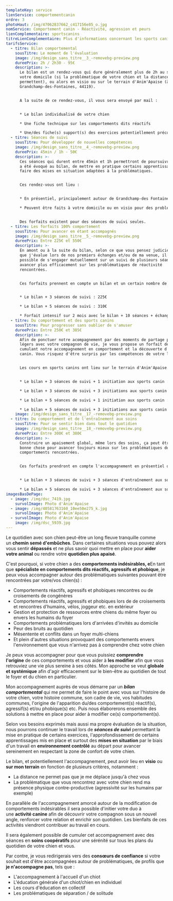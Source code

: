 ```yaml
---
templateKey: service
lienService: comportementcanin
ordre: 3
photoHaut: /img/47062837662_c417156e85_o.jpg
nomService: Comportement canin - Réactivité, agression et peurs
lienComplementaire: sportscanins
titreLienComplementaire: Plus d'informations concernant les sports canins proposés
tarifsService:
  - titre: Bilan comportemental
    sousTitre: Le moment de l'évaluation
    image: /img/design_sans_titre__3_-removebg-preview.png
    dureePrix: 2h / 2h30 - 95€
    description: >-
      L﻿e bilan est un rendez-vous qui dure généralement plus de 2h au sein de
      votre domicile (si la problématique de votre chien et la distance le
      permettent), ou alors en visio ou sur le terrain d'Anim'Apaise (à
      Grandchamp-des-Fontaines, 44119).


      A﻿ la suite de ce rendez-vous, il vous sera envoyé par mail :


      * L﻿e bilan individualisé de votre chien

      * U﻿ne fiche technique sur les comportements dits réactifs

      * U﻿ne/des fiche(s) support(s) des exercices potentiellement préconisés
  - titre: Séances de suivi
    sousTitre: Pour développer de nouvelles compétences
    image: /img/design_sans_titre__4_-removebg-preview.png
    dureePrix: 45min / 1h - 50€
    description: >-
      C﻿es séances qui durent entre 45min et 1h permettront de poursuivre ce qui
      a été évoqué au bilan, de mettre en pratique certains apprentissages et de
      faire des mises en situation adaptées à la problématiques.


      C﻿es rendez-vous ont lieu :


      * E﻿n présentiel, principalement autour de Grandchamp-des Fontaines (44119), pour les chiens ayant des comportements réactifs en extérieur. 

      * Peuvent être faits à votre domicile ou en visio pour des problématiques touchant au lieu de vie du chien ou à des peurs précises (par exemple : protection de ressources, accueil d'invités...)


      D﻿es forfaits existent pour des séances de suivi seules.
  - titre: Les forfaits 100% comportement
    sousTitre: Pour avancer en étant accompagnés
    image: /img/design_sans_titre__5_-removebg-preview.png
    dureePrix: Entre 225€ et 550€
    description: >-
      E﻿n amont ou à la suite du bilan, selon ce que vous pensez judicieux et ce
      que j'évalue lors de nos premiers échanges et/ou de ma venue, il est
      possible de s'engager mutuellement sur un suivi de plusieurs séances pour
      avancer plus efficacement sur les problématiques de réactivité
      rencontrées.


      C﻿es forfaits prennent en compte un bilan et un certain nombre de séances définies ensemble :


      * Le bilan + 3 séances de suivi : 225€

      * L﻿e bilan + 5 séances de suivi : 310€

      * Forfait intensif sur 2 mois avec le bilan + 10 séances + échanges illimités + échanges des exercices : 550€
  - titre: Du comportement et des sports canins
    sousTitre: Pour progresser sans oublier de s'amuser
    dureePrix: Entre 250€ et 385€
    description: >-
      A﻿fin de ponctuer notre acompagnement par des moments de partage plus
      légers avec votre compagnon de vie, je vous propose un forfait de séance
      cumulant notre accompagnement en comportement et la découverte d'un sport
      canin. Vous risquez d'être surpris par les compétences de votre loulou !


      L﻿es cours en sports canins ont lieu sur le terrain d'Anim'Apaise et sont individuels.


      * L﻿e bilan + 3 séances de suivi + 1 initiation aux sports canin : 250€

      * L﻿e bilan + 3 séances de suivi + 3 initiations aux sports canin : 300€

      * L﻿e bilan + 5 séances de suivi + 1 initiation aux sports canin : 335€

      * L﻿e bilan + 5 séances de suivi + 3 initiations aux sports canin : 385€
    image: /img/design_sans_titre__17_-removebg-preview.png
  - titre: Du comportement et de l'entraînement aux soins
    sousTitre: Pour se sentir bien dans tout le quotidien
    image: /img/design_sans_titre__18_-removebg-preview.png
    dureePrix: Entre 300€ et 380€
    description: >-
      Construire un apaisement global, même lors des soins, ça peut être une
      bonne chose pour avancer toujours mieux sur les problématiques de
      comportements rencontrées.


      C﻿es forfaits prendront en compte l'accompagnement en présentiel ou visio en comportement et également des séances en plus en visio autour de l'entraînement aux soins du quotidien avec votre loulou.


      * L﻿e bilan + 3 séances de suivi + 3 séances d'entraînement aux soins : 300€

      * L﻿e bilan + 5 séances de suivi + 3 séances d'entraînement aux soins : 380€
imagesBasDePage:
  - image: /img/dsc_7419.jpg
    survolImage: Photo d'Anim'Apaise
  - image: /img/40581763160_10ee50e275_k.jpg
    survolImage: Photo d'Anim'Apaise
  - survolImage: Photo d'Anim'Apaise
    image: /img/dsc_5939.jpg
---
```

Le quotidien avec son chien peut-être un long fleuve tranquille comme un **chemin semé d'embûches**. Dans certaines situations vous pouvez alors vous sentir **dépassés** et ne plus savoir quoi mettre en place pour **aider votre animal** ou rendre votre **quotidien plus apaisé**.

C'est pourquoi, si votre chien a des **comportements indésirables, e**En tant que **spécialiste en comportements dits réactifs, agressifs et phobique**, je peux vous accompagner autour des problématiques suivantes pouvant être rencontrées par votre/vos chien(s) :

* Comportements réactifs, agressifs et phobiques rencontres ou de croisements de congénères
* Comportements réactifs, agressifs et phobiques lors de de croisements et rencontres d'humains, vélos, joggeur etc. en extérieur 
* Gestion et protection de ressources entre chiens du même foyer ou envers les humains du foyer
* Comportements problématiques lors d'arrivées d'invités au domicile
* Peur des bruits au quotidien
* Mésentente et conflits dans un foyer multi-chiens
* E﻿t plein d'autres situations provoquant des comportements envers l'environnement que vous n'arrivez pas à comprendre chez votre chien

Je peux vous accompagner pour que vous puissiez **comprendre l'origine** de ces comportements et vous aider à **les modifier** afin que vous retrouviez une vie plus sereine à ses côtés. Mon approche se veut **globale et systémique** afin d'agir efficacement sur le bien-être au quotidien de tout le foyer et du chien en particulier.

Mon accompagnement auprès de vous démarre par un ***bilan comportemental*** qui me permet de faire le point avec vous sur l'histoire de votre chien, votre histoire commune, son cadre de vie, vos habitudes communes, l'origine de l'apparition du/des comportement(s) réactif(s), agressif(s) et/ou phobique(s) etc. Puis nous élaborerons ensemble des solutions à mettre en place pour aider à modifier ce(s) comportement(s).

Selon vos besoins exprimés mais aussi ma propre évaluation de la situation, nous pourrons continuer le travail lors de ***séances de suivi*** permettant la mise en pratique de certains exercices, l'approfondissement de certains apprentissages mis en place et surtout des **mises en situation** par le biais d'un travail en **environnement contrôlé** au départ pour avancer sereinement en respectant la zone de confort de votre chien. 

Le bilan, et potentiellement l'accompagnement, peut avoir lieu en **visio** ou **sur mon terrain** en fonction de plusieurs critères, notamment : 

* La distance ne permet pas que je me déplace jusqu'à chez vous 
* La problématique que vous rencontrez avec votre chien rend ma présence physique contre-productive (agressivité sur les humains par exemple)

En parallèle de l'accompagnement amorcé autour de la modification de comportements indésirables il sera possible d'initier votre duo à une **activité canine** afin de découvrir votre compagnon sous un nouvel angle, renforcer votre relation et enrichir son quotidien. Les bienfaits de ces activités viendront contribuer au travail en cours. 

Il sera également possible de cumuler cet accompagnement avec des séances en **soins coopératifs** pour une sérénité sur tous les plans du quotidien de votre chien et vous.

P﻿ar contre, je vous redirigerais vers des **consœurs de confiance** si votre souhait est d'être accompagnées autour de problématiques, de profils que **je n'accompagne pas**, tels que :

* L﻿'accompagnement à l'accueil d'un chiot
* L﻿'éducation générale d'un chiot/chien en individuel
* L﻿es cours d'éducation en collectif
* L﻿es problématiques de séparation / de solitude